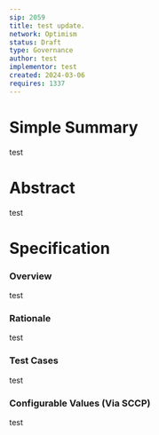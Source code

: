 ```yaml
---
sip: 2059
title: test update.
network: Optimism
status: Draft
type: Governance
author: test
implementor: test
created: 2024-03-06
requires: 1337
---
```


# Simple Summary

<p>test</p>

# Abstract

<p>test</p>

# Specification


### Overview

<p>test</p>

### Rationale

<p>test</p>

### Test Cases

<p>test</p>


### Configurable Values (Via SCCP)

<p>test</p>